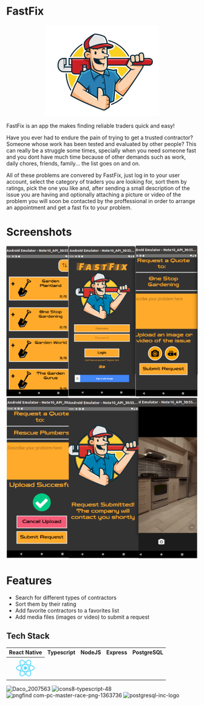 <head>
 <link rel="stylesheet" href="https://cdn.jsdelivr.net/gh/devicons/devicon@v2.11.0/devicon.min.css">
</head>
<body>

# FastFix
<p align="center">
  <img src="/src/assets/images/logotest2.png">
</p>



FastFix is an app the makes finding reliable traders quick and easy! 

Have you ever had to endure the pain of trying to get a trusted contractor? Someone whose work has been tested and evaluated by other people? This can really be a struggle some times, specially when you need someone fast and you dont have much time because of other demands such as work, daily chores, friends, family... the list goes on and on. 

All of these problems are convered by FastFix, just log in to your user account, select the category of traders you are looking for, sort them by ratings, pick the one you like and, after sending a small description of the issue you are having and optionally attaching a picture or video of the problem you will soon be contacted by the proffessional in order to arrange an appointment and get a fast fix to your problem. 

# Screenshots 
<p align="center">
  <img src="/src/assets/images/FastFix1.png"> 
  <img src ="/src/assets/images/FastFix4.png">
<p>
  
# Features
  <ul>
    <li>Search for different types of contractors</li> 
    <li>Sort them by their rating</li> 
    <li>Add favorite contractors to a favorites list</li> 
    <li>Add media files (images or video) to submit a request</li>
  </ul>

## Tech Stack

<table>
  <tr>
    <th>React Native</th>
    <th>Typescript</th>
    <th>NodeJS</th>
    <th>Express</th>
    <th>PostgreSQL</th>
  </tr>
    <th>
<img height="50px" width="50px" src="src/assets/images/react-original.svg">
 </th>
   <tr>
  </tr>
 </table>
 


![Daco_2007563](https://user-images.githubusercontent.com/70608198/119220701-127a8680-baec-11eb-9d47-ad2f7b755647.png)
![icons8-typescript-48](https://user-images.githubusercontent.com/70608198/119220802-92a0ec00-baec-11eb-91cd-1a8e0f706b5c.png)
![pngfind com-pc-master-race-png-1363736](https://user-images.githubusercontent.com/70608198/119220898-f88d7380-baec-11eb-8808-936c5efa7e7f.png)
![postgresql-inc-logo](https://user-images.githubusercontent.com/70608198/119220838-bebc6d00-baec-11eb-941b-962800aecc0e.png)
</body>
